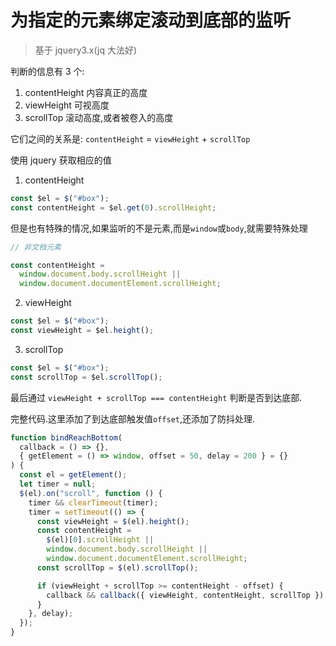 # 为指定的元素绑定滚动到底部的监听

> 基于 jquery3.x(jq 大法好)

判断的信息有 3 个:

1. contentHeight 内容真正的高度
2. viewHeight 可视高度
3. scrollTop 滚动高度,或者被卷入的高度

它们之间的关系是: `contentHeight` = `viewHeight` + `scrollTop`

使用 jquery 获取相应的值

1. contentHeight

```js
const $el = $("#box");
const contentHeight = $el.get(0).scrollHeight;
```

但是也有特殊的情况,如果监听的不是元素,而是`window`或`body`,就需要特殊处理

```js
// 非文档元素

const contentHeight =
  window.document.body.scrollHeight ||
  window.document.documentElement.scrollHeight;
```

2. viewHeight

```js
const $el = $("#box");
const viewHeight = $el.height();
```

3. scrollTop

```js
const $el = $("#box");
const scrollTop = $el.scrollTop();
```

最后通过 `viewHeight + scrollTop === contentHeight` 判断是否到达底部.

完整代码.这里添加了到达底部触发值`offset`,还添加了防抖处理.

```jsx
function bindReachBottom(
  callback = () => {},
  { getElement = () => window, offset = 50, delay = 200 } = {}
) {
  const el = getElement();
  let timer = null;
  $(el).on("scroll", function () {
    timer && clearTimeout(timer);
    timer = setTimeout(() => {
      const viewHeight = $(el).height();
      const contentHeight =
        $(el)[0].scrollHeight ||
        window.document.body.scrollHeight ||
        window.document.documentElement.scrollHeight;
      const scrollTop = $(el).scrollTop();

      if (viewHeight + scrollTop >= contentHeight - offset) {
        callback && callback({ viewHeight, contentHeight, scrollTop });
      }
    }, delay);
  });
}
```
